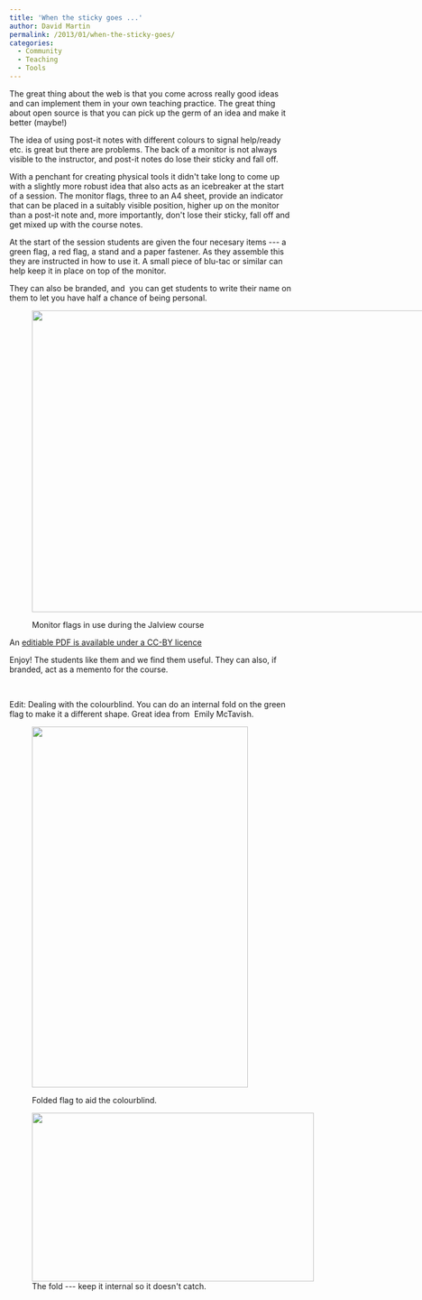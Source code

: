 ```yaml
---
title: 'When the sticky goes ...'
author: David Martin
permalink: /2013/01/when-the-sticky-goes/
categories:
  - Community
  - Teaching
  - Tools
---
```

The great thing about the web is that you come across really good ideas and can implement them in your own teaching practice. The great thing about open source is that you can pick up the germ of an idea and make it better (maybe!)

The idea of using post-it notes with different colours to signal help/ready etc. is great but there are problems. The back of a monitor is not always visible to the instructor, and post-it notes do lose their sticky and fall off.

With a penchant for creating physical tools it didn't take long to come up with a slightly more robust idea that also acts as an icebreaker at the start of a session. The monitor flags, three to an A4 sheet, provide an indicator that can be placed in a suitably visible position, higher up on the monitor than a post-it note and, more importantly, don't lose their sticky, fall off and get mixed up with the course notes.

At the start of the session students are given the four necesary items --- a green flag, a red flag, a stand and a paper fastener. As they assemble this they are instructed in how to use it. A small piece of blu-tac or similar can help keep it in place on top of the monitor.

They can also be branded, and  you can get students to write their name on them to let you have half a chance of being personal.<figure style="width: 800px;" class="wp-caption alignnone">

[<img alt="" src="http://farm9.staticflickr.com/8364/8384198310_283997b0a5_c.jpg" width="800" height="535" />][1]<figcaption class="wp-caption-text">Monitor flags in use during the Jalview course</figcaption></figure> 
An [editiable PDF is available under a CC-BY licence][2]

Enjoy! The students like them and we find them useful. They can also, if branded, act as a memento for the course.

&nbsp;

Edit: Dealing with the colourblind. You can do an internal fold on the green flag to make it a different shape. Great idea from  Emily McTavish.<figure style="width: 383px;" class="wp-caption alignnone">

<img alt="" src="http://farm9.staticflickr.com/8369/8391925841_f3d8f6df41_z.jpg" width="383" height="640" /><figcaption class="wp-caption-text">Folded flag to aid the colourblind.</figcaption></figure> <figure style="width: 500px;" class="wp-caption alignnone"><img alt="" src="http://farm9.staticflickr.com/8238/8391922887_b167777491.jpg" width="500" height="299" /><figcaption class="wp-caption-text">The fold --- keep it internal so it doesn't catch.</figcaption></figure>

 [1]: http://www.flickr.com/photos/davidmam/8384198310/in/photostream
 [2]: http://www.compbio.dundee.ac.uk/~dmamartin/helpflags.pdf "Help flags pdf"
